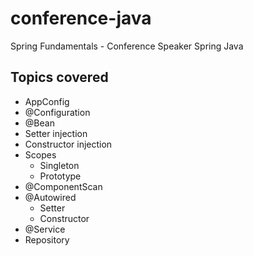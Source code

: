# conference-java
Spring Fundamentals - Conference Speaker Spring Java

## Topics covered
- AppConfig
- @Configuration
- @Bean
- Setter injection
- Constructor injection
- Scopes
    - Singleton
    - Prototype
- @ComponentScan
- @Autowired
    - Setter
    - Constructor
- @Service
- Repository
